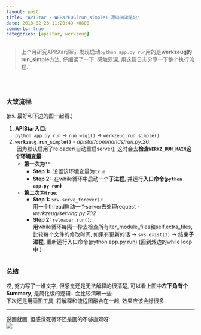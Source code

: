 ```yaml
---
layout: post
title: "APIStar - WERKZEUG(run_simple) 源码阅读笔记"
date: 2018-02-23 11:20:49 +0800
comments: true
categories: [apistar, werkzeug]
---
```


> 上个月研究APIStar源码, 发现启动`python app.py run`用的是**werkzeug的run_simple**方法, 仔细读了一下, 感触颇深, 用这篇日志分享一下整个执行流程.       
<!--more-->
<br><br>


### 大致流程:
(ps. 最好和下边的图一起看.)

1. **APIStar入口**:   
    `python app.py run` → `run_wsgi()` → `werkzeug.run_simple()`
2. **`werkzeug.run_simple()`** - *apistar/commands/run.py:26*: <br> 因为默认启用了reloader(自动重启server), 这时会去**检查`WERKZ_RUN_MAIN`这个环境变量:**
    - **第一次为`''`**:    
        - **Step 1:**  设置该环境变量为`true`   
        - **Step 2:**  在while循环中启动一个**子进程**, 并运行**入口命令(`python app.py run`)**
    - **第二次为`true`**:
        - **Step 1:** `srv.serve_forever()`:   
        用一个thread启动一个server去处理request - *werkzeug/serving.py:702*
        - **Step 2:** `reloader.run()`:   
        用while循环每隔一秒去检查所有iter_module_files和self.extra_files, 比较每个文件的修改时间, 如果有更新的话 → `sys.exist(3)` → 结束**子进程**, 重新运行入口命令(python app.py run) (回到外边的while loop中.)
        
<img style="max-height:600px" class="lazy" data-original="/images/blog/180221_run_simple/run_simple.jpg">   
<br>

### 总结
哎, 努力写了一堆文字, 但感觉还是无法解释的很清楚, 可以看上图中**左下角有个Summary**, 是简化版的逻辑.. 会比较清晰一些.     
下次还是用画图工具, 将解释和流程图融合在一起, 效果应该会好很多.   

---  

说画就画, 但感觉死循环还是画的不够直观呀:    
<img src="/images/blog/180221_run_simple/process_flow.svg">   


